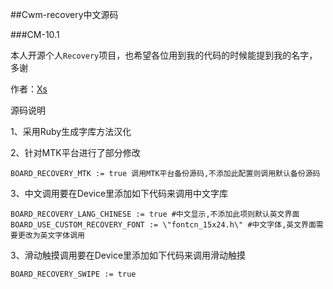 ##Cwm-recovery中文源码

###CM-10.1

本人开源个人`Recovery`项目，也希望各位用到我的代码的时候能提到我的名字，多谢

作者：[Xs](http://www.weibo.com/acexs)

源码说明

1、采用Ruby生成字库方法汉化

2、针对MTK平台进行了部分修改
```
BOARD_RECOVERY_MTK := true 调用MTK平台备份源码,不添加此配置则调用默认备份源码

```

3、中文调用要在Device里添加如下代码来调用中文字库
```
BOARD_RECOVERY_LANG_CHINESE := true #中文显示,不添加此项则默认英文界面
BOARD_USE_CUSTOM_RECOVERY_FONT := \"fontcn_15x24.h\" #中文字体,英文界面需要更改为英文字体调用
```

3、滑动触摸调用要在Device里添加如下代码来调用滑动触摸
```
BOARD_RECOVERY_SWIPE := true
```
